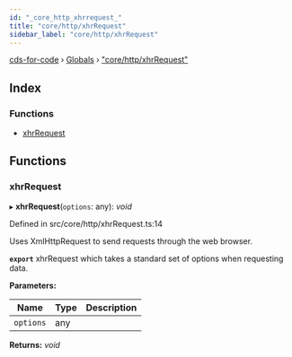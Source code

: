 ```yaml
---
id: "_core_http_xhrrequest_"
title: "core/http/xhrRequest"
sidebar_label: "core/http/xhrRequest"
---
```


[cds-for-code](../index.md) › [Globals](../globals.md) › ["core/http/xhrRequest"](_core_http_xhrrequest_.md)

## Index

### Functions

* [xhrRequest](_core_http_xhrrequest_.md#xhrrequest)

## Functions

###  xhrRequest

▸ **xhrRequest**(`options`: any): *void*

Defined in src/core/http/xhrRequest.ts:14

Uses XmlHttpRequest to send requests through the web browser.

**`export`** xhrRequest which takes a standard set of options when requesting data.

**Parameters:**

Name | Type | Description |
------ | ------ | ------ |
`options` | any |   |

**Returns:** *void*
